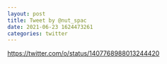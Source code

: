 ```yaml
--- 
layout: post 
title: Tweet by @nut_spac 
date: 2021-06-23 1624473261 
categories: twitter 
--- 
```

https://twitter.com/o/status/1407768988013244420